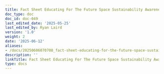 ```yaml
---
title: Fact Sheet Educating For The Future Space Sustainability Awareness Initiatives
doc_type: doc
doc_id: doc-049
last_edited_date: '2025-05-25'
last_edited_by: Ryan Laird
version: '1.0'
weight: 2
date: '2025-06-12'
aliases:
- /docs/20250606070708_fact-sheet-educating-for-the-future-space-sustainability-awareness-initiatives_1_1/
description: ''
linkTitle: Fact Sheet Educating For The Future Space Sustainability Awareness Initiatives
type: docs
---
```


